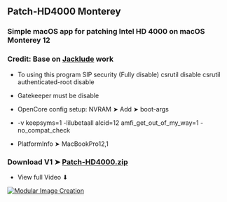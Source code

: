 ## Patch-HD4000 Monterey 

### Simple macOS app for patching Intel HD 4000 on macOS Monterey 12

### Credit: Base on [Jacklude](https://github.com/jacklukem) work

- To using this program SIP security (Fully disable) csrutil disable csrutil authenticated-root disable 
- Gatekeeper must be disable

- OpenCore config setup: NVRAM ➤ Add ➤ boot-args
- -v keepsyms=1 -lilubetaall alcid=12 amfi_get_out_of_my_way=1 -no_compat_check
- PlatformInfo ➤ MacBookPro12,1

### Download V1 ➤ [Patch-HD4000.zip](https://github.com/chris1111/Patch-HD4000-Monterey/releases/tag/V1)

- View full Video ⬇︎

[![Modular Image Creation](https://user-images.githubusercontent.com/6248794/118173318-6a820080-b3fb-11eb-9ba5-203165fb6f26.png)](https://youtu.be/JnMh_icnYpw)
 
